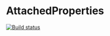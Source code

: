 # AttachedProperties

[![Build status](https://ci.appveyor.com/api/projects/status/9l9iji73dae9j0da/branch/master?svg=true)](https://ci.appveyor.com/project/nwendel/attachedproperties-py5wh/branch/master)